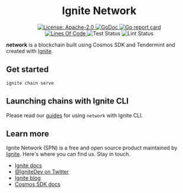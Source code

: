 <div align="center">
  <h1> Ignite Network </h1>
</div>

<div align="center">
  <a href="https://github.com/cosmos/cosmos-sdk/blob/main/LICENSE">
    <img alt="License: Apache-2.0" src="https://img.shields.io/github/license/cosmos/cosmos-sdk.svg" />
  </a>
  <a href="https://pkg.go.dev/github.com/ignite/network?tab=doc">
    <img alt="GoDoc" src="https://pkg.go.dev/badge/github.com/ignite/network.svg" />
  </a>
  <a href="https://goreportcard.com/report/github.com/ignite/network">
    <img alt="Go report card" src="https://goreportcard.com/badge/github.com/ignite/network" />
  </a>
<!--
  <a href="https://codecov.io/gh/ignite/network">
    <img alt="Code Coverage" src="https://codecov.io/gh/ignite/network/branch/develop/graph/badge.svg" />
  </a>
-->
</div>
<div align="center">
  <a href="https://github.com/ignite/network">
    <img alt="Lines Of Code" src="https://tokei.rs/b1/github/ignite/network" />
  </a>
    <img alt="Test Status" src="https://github.com/ignite/network/workflows/Test/badge.svg" />
    <img alt="Lint Status" src="https://github.com/ignite/network/workflows/Lint/badge.svg" />
</div>

**network** is a blockchain built using Cosmos SDK and Tendermint and created with [Ignite](https://github.com/ignite/cli).

## Get started

```
ignite chain serve
```

## Launching chains with Ignite CLI

Please read our [guides](https://docs.ignite.com/network/introduction) for using `network` with Ignite CLI.

## Learn more

Ignite Network (SPN) is a free and open source product maintained by [Ignite](https://ignite.com). Here's where you can find us. Stay in touch.

- [Ignite docs](https://docs.ignite.com/)
- [@IgniteDev on Twitter](https://twitter.com/ignite_dev)
- [Ignite blog](https://ignite.com/blog)
- [Cosmos SDK docs](https://docs.cosmos.network)
